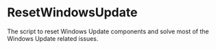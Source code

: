 # ResetWindowsUpdate
The script to reset Windows Update components and solve most of the Windows Update related issues.
